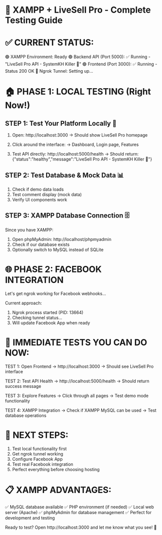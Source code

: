 🎯 XAMPP + LiveSell Pro - Complete Testing Guide
==============================================

✅ CURRENT STATUS:
==================
🟢 XAMPP Environment: Ready
🟢 Backend API (Port 5000): ✅ Running - "LiveSell Pro API - SystemKH Killer 🚀"
🟢 Frontend (Port 3000): ✅ Running - Status 200 OK
🔄 Ngrok Tunnel: Setting up...

🏠 PHASE 1: LOCAL TESTING (Right Now!)
======================================

STEP 1: Test Your Platform Locally 🧪
------------------------------------
1. Open: http://localhost:3000 
   → Should show LiveSell Pro homepage
   
2. Click around the interface:
   → Dashboard, Login page, Features
   
3. Test API directly: http://localhost:5000/health
   → Should return: {"status":"healthy","message":"LiveSell Pro API - SystemKH Killer 🚀"}

STEP 2: Test Database & Mock Data 📊
-----------------------------------
1. Check if demo data loads
2. Test comment display (mock data)
3. Verify UI components work

STEP 3: XAMPP Database Connection 🗄️
-----------------------------------
Since you have XAMPP:
1. Open phpMyAdmin: http://localhost/phpmyadmin
2. Check if our database exists
3. Optionally switch to MySQL instead of SQLite

🌐 PHASE 2: FACEBOOK INTEGRATION
================================

Let's get ngrok working for Facebook webhooks...

Current approach:
1. Ngrok process started (PID: 13664)
2. Checking tunnel status...
3. Will update Facebook App when ready

🧪 IMMEDIATE TESTS YOU CAN DO NOW:
=================================

TEST 1: Open Frontend
→ http://localhost:3000
→ Should see LiveSell Pro interface

TEST 2: Test API Health
→ http://localhost:5000/health
→ Should return success message

TEST 3: Explore Features
→ Click through all pages
→ Test demo mode functionality

TEST 4: XAMPP Integration
→ Check if XAMPP MySQL can be used
→ Test database operations

🚀 NEXT STEPS:
==============
1. Test local functionality first
2. Get ngrok tunnel working
3. Configure Facebook App
4. Test real Facebook integration
5. Perfect everything before choosing hosting

📋 XAMPP ADVANTAGES:
===================
✅ MySQL database available
✅ PHP environment (if needed)
✅ Local web server (Apache)
✅ phpMyAdmin for database management
✅ Perfect for development and testing

Ready to test? Open http://localhost:3000 and let me know what you see! 🎯